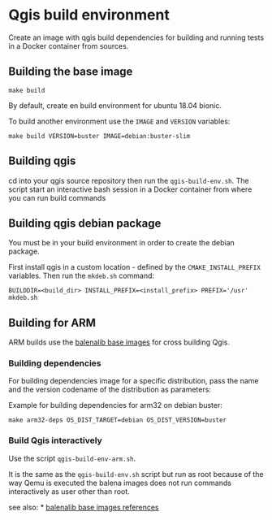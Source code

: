 # Qgis build environment

Create an image with qgis build dependencies for building and running tests in
a Docker container from sources.

## Building the base image

```
make build 
```

By default, create en build environment for ubuntu 18.04 bionic.

To build another environment use the `IMAGE` and `VERSION` variables:

```
make build VERSION=buster IMAGE=debian:buster-slim
```

## Building qgis

cd into your qgis source repository then run the `qgis-build-env.sh`. The script start 
an interactive bash session in a Docker container from where you can run build commands


## Building qgis debian package

You must be in your build environment in order to create the debian package.

First install qgis in a custom location - defined by the `CMAKE_INSTALL_PREFIX` variables. Then
run the `mkdeb.sh` command:

```
BUILDDIR=<build_dir> INSTALL_PREFIX=<install_prefix> PREFIX='/usr' mkdeb.sh
```

## Building for ARM

ARM builds use the [balenalib base images](https://www.balena.io/docs/reference/base-images/base-images/) for cross building Qgis.


### Building dependencies

For building dependencies image for a specific distribution, pass the name and the version codename of the distribution as
parameters:

Example for building dependencies for arm32 on debian buster: 
```
make arm32-deps OS_DIST_TARGET=debian OS_DIST_VERSION=buster
```

### Build Qgis interactively

Use the script `qgis-build-env-arm.sh`. 

It is the same as the `qgis-build-env.sh` script but run as
root because of the way Qemu  is executed  the balena images does not run commands 
interactively as user other than root.


see also:
    * [balenalib base images references](https://www.balena.io/docs/reference/base-images/base-images-ref/)


